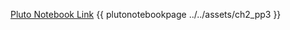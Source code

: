 

[Pluto Notebook Link](https://github.com/stefanbringuier/QuantumComputingProblemsSolutions/tree/main/notebooks/ch2/ch2_pp3.jl)
{{ plutonotebookpage ../../assets/ch2_pp3 }}

